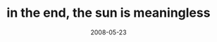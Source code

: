 ---
layout: base.njk
title : 'in the end, the sun is meaningless' 
view_title : 'in the end, the sun is meaningless' 
year : '2008' 
date : '2008-05-23' 
img_file : '/drawing/intheendthesunismeaningless.jpg' 
html_file : 'intheendthesunismeaningless' 
next_html : 'iregreteverything.html' 
year_order : '220' 
permalink : "title/{{html_file}}.html"
---